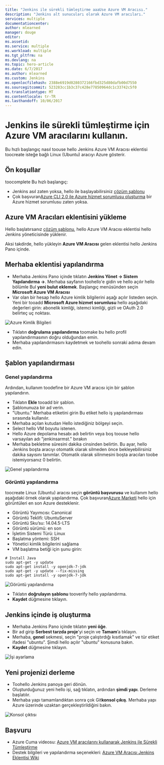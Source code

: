 ```yaml
---
title: "Jenkins ile sürekli tümleştirme aaaUse Azure VM Aracısı."
description: "Jenkins alt sunucuları olarak Azure VM aracıları."
services: multiple
documentationcenter: 
author: mlearned
manager: douge
editor: 
ms.assetid: 
ms.service: multiple
ms.workload: multiple
ms.tgt_pltfrm: na
ms.devlang: na
ms.topic: hero-article
ms.date: 6/7/2017
ms.author: mlearned
ms.custom: Jenkins
ms.openlocfilehash: 2388e6919d0280372166fbd325d80dafb00d7550
ms.sourcegitcommit: 523283cc1b3c37c428e77850964dc1c33742c5f0
ms.translationtype: MT
ms.contentlocale: tr-TR
ms.lasthandoff: 10/06/2017
---
```

# <a name="use-azure-vm-agents-for-continuous-integration-with-jenkins"></a>Jenkins ile sürekli tümleştirme için Azure VM aracılarını kullanın.

Bu hızlı başlangıç nasıl toouse hello Jenkins Azure VM Aracısı eklentisi toocreate isteğe bağlı Linux (Ubuntu) aracıyı Azure gösterir.

## <a name="prerequisites"></a>Ön koşullar

toocomplete Bu hızlı başlangıç:

* Jenkins asıl zaten yoksa, hello ile başlayabilirsiniz [çözüm şablonu](install-jenkins-solution-template.md) 
* Çok başvuran[Azure CLI 2.0 ile Azure hizmet sorumlusu oluşturma](https://docs.microsoft.com/en-us/cli/azure/create-an-azure-service-principal-azure-cli?toc=%2fazure%2fazure-resource-manager%2ftoc.json) bir Azure hizmet sorumlusu zaten yoksa.

## <a name="install-azure-vm-agents-plugin"></a>Azure VM Aracıları eklentisini yükleme

Hello başlatırsanız [çözüm şablonu](install-jenkins-solution-template.md), hello Azure VM Aracısı eklentisi hello Jenkins yöneticisinde yüklenir.

Aksi takdirde, hello yükleyin **Azure VM Aracısı** gelen eklentisi hello Jenkins Pano içinde.

## <a name="configure-hello-plugin"></a>Merhaba eklentisi yapılandırma

* Merhaba Jenkins Pano içinde tıklatın **Jenkins Yönet -> Sistem Yapılandırma ->**. Merhaba sayfanın toohello'e gidin ve hello açılır hello bölümle Bul **yeni bulut eklemek**. Başlangıç menüsünden seçin **Microsoft Azure VM Aracısı**
* Var olan bir hesap hello Azure kimlik bilgilerini aşağı açılır listeden seçin.  Yeni bir tooadd **Microsoft Azure hizmet sorumlusu** hello aşağıdaki değerleri girin: abonelik kimliği, istemci kimliği, gizli ve OAuth 2.0 belirteç uç noktası.

![Azure Kimlik Bilgileri](./media/jenkins-azure-vm-agents/service-principal.png)

* Tıklatın **doğrulama yapılandırma** toomake bu hello profil yapılandırmasının doğru olduğundan emin.
* Merhaba yapılandırmasını kaydetmek ve toohello sonraki adıma devam edin.

## <a name="template-configuration"></a>Şablon yapılandırması

### <a name="general-configuration"></a>Genel yapılandırma
Ardından, kullanım toodefine bir Azure VM aracısı için bir şablon yapılandırın. 

* Tıklatın **Ekle** tooadd bir şablon. 
* Şablonunuza bir ad verin. 
* "Ubuntu." Merhaba etiketini girin Bu etiket hello iş yapılandırması sırasında kullanılır.
* Merhaba açılan kutudan Hello istediğiniz bölgeyi seçin.
* Select hello VM boyutu istenen.
* Hello Azure depolama hesabı adı belirtin veya boş toouse hello varsayılan adı "jenkinsarmst." bırakın
* Merhaba bekletme süresini dakika cinsinden belirtin. Bu ayar, hello Jenkins boşta aracıyı otomatik olarak silmeden önce bekleyebilirsiniz dakika sayısını tanımlar. Otomatik olarak silinmesini boşta aracıları toobe istemiyorsanız 0 belirtin.

![Genel yapılandırma](./media/jenkins-azure-vm-agents/general-config.png)

### <a name="image-configuration"></a>Görüntü yapılandırma

toocreate Linux (Ubuntu) aracısı seçin **görüntü başvurusu** ve kullanım hello aşağıdaki örnek olarak yapılandırma. Çok başvuran[Azure Marketi](https://azuremarketplace.microsoft.com/en-us/marketplace/apps/category/compute?subcategories=virtual-machine-images&page=1) hello için görüntüleri en son Azure desteklenir.

* Görüntü Yayımcısı: Canonical
* Görüntü Teklifi: UbuntuServer
* Görüntü Sku’su: 14.04.5-LTS
* Görüntü sürümü: en son
* İşletim Sistemi Türü: Linux
* Başlatma yöntemi: SSH
* Yönetici kimlik bilgilerini sağlama
* VM başlatma betiği için şunu girin:
```
# Install Java
sudo apt-get -y update
sudo apt-get install -y openjdk-7-jdk
sudo apt-get -y update --fix-missing
sudo apt-get install -y openjdk-7-jdk
```
![Görüntü yapılandırma](./media/jenkins-azure-vm-agents/image-config.png)

* Tıklatın **doğrulayın şablonu** tooverify hello yapılandırma.
* **Kaydet** düğmesine tıklayın.

## <a name="create-a-job-in-jenkins"></a>Jenkins içinde iş oluşturma

* Merhaba Jenkins Pano içinde tıklatın **yeni öğe**. 
* Bir ad girip **Serbest tarzda proje**’yi seçin ve **Tamam**’a tıklayın.
* Merhaba, **genel** sekmesi, seçin "proje çalıştırdığı kısıtlamak" ve tür etiket ifadesi "ubuntu". Şimdi hello açılır "ubuntu" konusuna bakın.
* **Kaydet** düğmesine tıklayın.

![İşi ayarlama](./media/jenkins-azure-vm-agents/job-config.png)

## <a name="build-your-new-project"></a>Yeni projenizi derleme

* Toohello Jenkins panoya geri dönün.
* Oluşturduğunuz yeni hello işi, sağ tıklatın, ardından **şimdi yapı**. Derleme başlatılır. 
* Merhaba yapı tamamlandıktan sonra çok Git**konsol çıkış**. Merhaba yapı Azure üzerinde uzaktan gerçekleştirildiğini bakın.

![Konsol çıktısı](./media/jenkins-azure-vm-agents/console-output.png)

## <a name="reference"></a>Başvuru

* Azure Cuma videosu: [Azure VM aracılarını kullanarak Jenkins ile Sürekli Tümleştirme](https://channel9.msdn.com/Shows/Azure-Friday/Continuous-Integration-with-Jenkins-Using-Azure-VM-Agents)
* Destek bilgileri ve yapılandırma seçenekleri: [Azure VM Aracısı Jenkins Eklentisi Wiki](https://wiki.jenkins-ci.org/display/JENKINS/Azure+VM+Agents+Plugin) 

